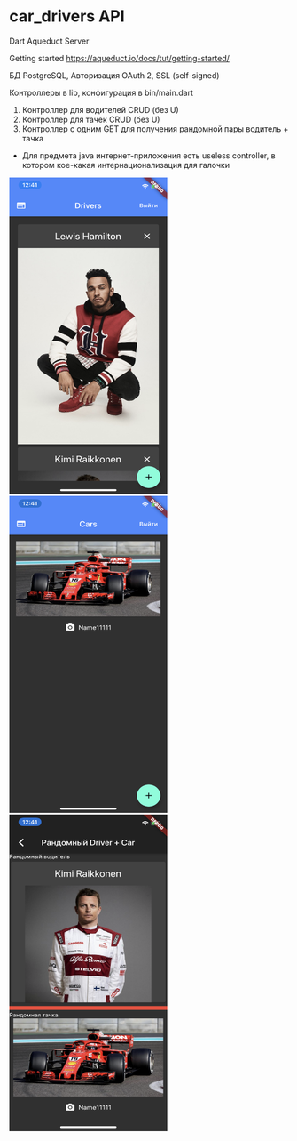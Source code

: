# car_drivers API
 Dart Aqueduct Server

 Getting started https://aqueduct.io/docs/tut/getting-started/
 
 БД PostgreSQL,
 Авторизация OAuth 2,
 SSL (self-signed)
 
 Контроллеры в lib,
 конфигурация в bin/main.dart
 
 1) Контроллер для водителей CRUD (без U)
 2) Контроллер для тачек CRUD (без U)
 3) Контроллер с одним GET для получения рандомной пары водитель + тачка
 
 * Для предмета java интернет-приложения есть useless controller, в котором кое-какая интернационализация для галочки
 
 <img src="screens/1.PNG" width="285" height="570"> <img src="screens/2.PNG" width="285" height="570"> <img src="screens/3.PNG" width="285" height="570">
 
